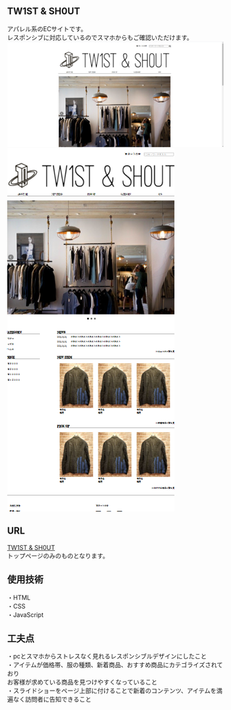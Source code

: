 ## TW1ST & SH0UT
アパレル系のECサイトです。<br>
レスポンシブに対応しているのでスマホからもご確認いただけます。
![pc画面](readme_01.png)
![スマホ画面](readme_02.png)

## URL
[TW1ST & SH0UT](https://haruki803.github.io/)<br>
トップページのみのものとなります。

## 使用技術
・HTML<br>
・CSS<br>
・JavaScript<br>

## 工夫点
・pcとスマホからストレスなく見れるレスポンシブルデザインにしたこと<br>
・アイテムが価格帯、服の種類、新着商品、おすすめ商品にカテゴライズされており<br>
お客様が求めている商品を見つけやすくなっていること<br>
・スライドショーをページ上部に付けることで新着のコンテンツ、アイテムを満遍なく訪問者に告知できること
